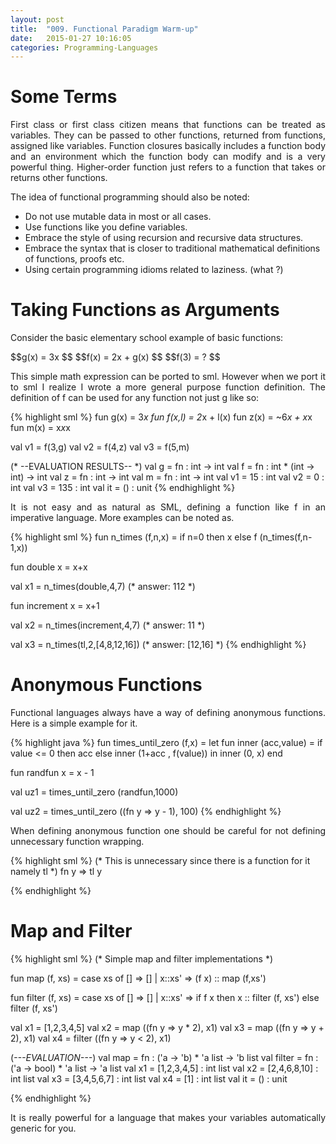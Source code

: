 ```yaml
---
layout: post
title:  "009. Functional Paradigm Warm-up"
date:   2015-01-27 10:16:05
categories: Programming-Languages
---
```

# Some Terms #
<p align="justify">
First class or first class citizen means that functions can be treated as variables. They can
be passed to other functions, returned from functions, assigned like variables.
Function closures basically includes a function body and an environment which the function body
can modify and is a very powerful thing. Higher-order function just refers to a function that
takes or returns other functions.
</p>

The idea of functional programming should also be noted:

* Do not use mutable data in most or all cases. 
* Use functions like you define variables.
* Embrace the style of using recursion and recursive data structures.
* Embrace the syntax that is closer to traditional mathematical definitions of functions, proofs etc.
* Using certain programming idioms related to laziness. (what ?)

# Taking Functions as Arguments #
Consider the basic elementary school example of basic functions:

<div>
$$g(x) = 3x $$
$$f(x) = 2x + g(x) $$
$$f(3) = ? $$
</div>

<p align="justify">
This simple math expression can be ported to sml. However when we port it to sml
I realize I wrote a more general purpose function definition. The definition of f 
can be used for any function not just g like so: 
</p>

{% highlight sml %}
fun g(x) = 3*x
fun f(x,l) = 2*x + l(x) 
fun z(x) = ~6*x + x*x
fun m(x) = x*x*x

val v1 = f(3,g)
val v2 = f(4,z)
val v3 = f(5,m)

(*
--EVALUATION RESULTS--
*)
val g = fn : int -> int
val f = fn : int * (int -> int) -> int
val z = fn : int -> int
val m = fn : int -> int
val v1 = 15 : int
val v2 = 0 : int
val v3 = 135 : int
val it = () : unit
{% endhighlight %}

<p align="justify">
It is not easy and as natural as SML, defining a function like f in an imperative language. 
More examples can be noted as.
</p>

{% highlight sml %}
fun n_times (f,n,x) =
    if n=0
    then x
    else f (n_times(f,n-1,x))

fun double x = x+x

val x1 = n_times(double,4,7) (* answer: 112 *)

fun increment x = x+1

val x2 = n_times(increment,4,7) (* answer: 11 *)

val x3 = n_times(tl,2,[4,8,12,16]) (* answer: [12,16] *)
{% endhighlight %}

# Anonymous Functions #

<p align="justify">
Functional languages always have a way of defining anonymous functions. Here is a simple
example for it.
</p>

{% highlight java %}
fun times_until_zero (f,x) =
    let
	fun inner (acc,value) =
	    if value <= 0
	    then acc
	    else inner (1+acc , f(value))
    in
	inner (0, x)
    end

fun randfun x = x - 1

val uz1 = times_until_zero (randfun,1000)

val uz2 = times_until_zero ((fn y => y - 1), 100)
{% endhighlight %}

<p align="justify">
When defining anonymous function one should be careful for not defining unnecessary 
function wrapping.
</p>

{% highlight sml %}
(*
This is unnecessary since there is a function for it namely tl
*)
fn y => tl y

{% endhighlight %}

# Map and Filter #

{% highlight sml %}
(*
Simple map and filter implementations
*)

fun map (f, xs) =
    case xs of
	[] => []
      | x::xs' => (f x) :: map (f,xs')

fun filter (f, xs) =
    case xs of
	[] => []
      | x::xs' => if f x 
		  then  x :: filter (f, xs')
		  else filter (f, xs')

val x1 = [1,2,3,4,5]
val x2 = map ((fn y => y * 2), x1)
val x3 = map ((fn y => y + 2), x1)
val x4 = filter ((fn y => y < 2), x1)

(*---EVALUATION---*)
val map = fn : ('a -> 'b) * 'a list -> 'b list
val filter = fn : ('a -> bool) * 'a list -> 'a list
val x1 = [1,2,3,4,5] : int list
val x2 = [2,4,6,8,10] : int list
val x3 = [3,4,5,6,7] : int list
val x4 = [1] : int list
val it = () : unit

{% endhighlight %}
<p align="justify">
It is really powerful for a language that makes your variables automatically generic for you.
</p>
